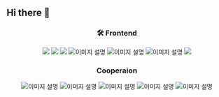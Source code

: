 ## Hi there 👋


<div align=center>
  
### 🛠 Frontend

<img src="https://img.shields.io/badge/CSS3-1572B6?style=flat-square&logo=CSS3&logoColor=white"/> </t>
<img src="https://img.shields.io/badge/HTML5-E34F26?style=flat-square&logo=HTML5&logoColor=white"/> 
<img src="https://img.shields.io/badge/JavaScript-F7DF1E?style=flat-square&logo=JavaScript&logoColor=white"/>
![이미지 설명](https://img.shields.io/badge/TypeScript-3178C6?style=flat&logo=TypeScript&logoColor=white)
![이미지 설명](https://img.shields.io/badge/React-61DAFB?style=flat&logo=React&logoColor=white)
![이미지 설명](https://img.shields.io/badge/Vue.js-4FC08D?style=flat&logo=vuedotjs&logoColor=white)
<img src="https://img.shields.io/badge/Next.js-000000?style=flat-square&logo=Next.js&logoColor=white"/>



### Cooperaion
![이미지 설명](https://img.shields.io/badge/Notion-000000?style=flat&logo=Notion&logoColor=white)
![이미지 설명](https://img.shields.io/badge/Slack-4A154B?style=flat&logo=Slack&logoColor=white)
![이미지 설명](https://img.shields.io/badge/Figma-F24E1E?style=flat&logo=Figma&logoColor=white)
![이미지 설명](https://img.shields.io/badge/Miro-050038?style=flat&logo=miro&logoColor=white)
![이미지 설명](https://img.shields.io/badge/Discord-5865F2?style=flat&logo=discord&logoColor=white)
</div>
